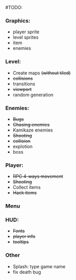 #TODO:

### Graphics:
- player sprite
- level sprites
- item
- enemies

### Level:
- Create maps ~~(without tiled)~~
- ~~collisions~~
- transitions
- ~~viewport~~
- random generation

### Enemies:
- ~~Bugs~~
- ~~Chasing enemies~~
- Kamikaze enemies
- ~~Shooting~~
- ~~collision~~
- explotion
- boss
 
### Player: 
- ~~RPG 4-ways movement~~
- ~~Shooting~~
- Collect items
- ~~Hack items~~
 
### Menu
### HUD:
- ~~Fonts~~
- ~~player info~~
- ~~tooltips~~

### Other
- Splash: type game name
- fix death bug
